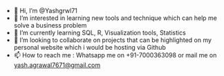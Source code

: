 - 👋 Hi, I’m @Yashgrwl71
- 👀 I’m interested in learning new tools and technique which can help me solve a business problem
- 🌱 I’m currently learning SQL, R, Visualization tools, Statistics
- 💞️ I’m looking to collaborate on projects that can be highlighted on my personal website which i would be hosting via Github
- 📫 How to reach me : Whatsapp me on +91-7000363098 or mail me on yash.agrawal7671@gmail.com

<!---
Yashgrwl71/Yashgrwl71 is a ✨ special ✨ repository because its `README.md` (this file) appears on your GitHub profile.
You can click the Preview link to take a look at your changes.
--->
